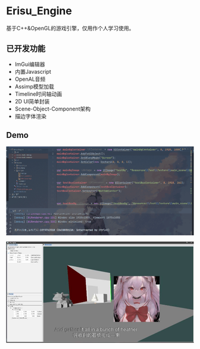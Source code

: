 # Erisu_Engine

基于C++&OpenGL的游戏引擎，仅用作个人学习使用。

## 已开发功能

-  ImGui编辑器
- 内置Javascript
- OpenAL音频
- Assimp模型加载
- Timeline时间轴动画
- 2D UI简单封装
- Scene-Object-Component架构
- 描边字体渲染

## Demo

![Demo](Demo.gif)

![Demo](demo.jpg)